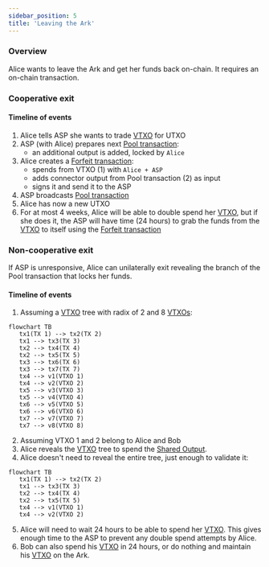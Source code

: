 ```yaml
---
sidebar_position: 5
title: 'Leaving the Ark'
---
```


### Overview

Alice wants to leave the Ark and get her funds back on-chain. It requires an on-chain transaction.

### Cooperative exit

#### Timeline of events

1. Alice tells ASP she wants to trade [VTXO](/docs/learn/nomenclature#vtxo-1) for UTXO
2. ASP (with Alice) prepares next [Pool transaction](/docs/learn/nomenclature#round-transaction):
   - an additional output is added, locked by `Alice`
3. Alice creates a [Forfeit transaction](/docs/learn/nomenclature#forfeit-transaction):
   - spends from VTXO (1) with `Alice + ASP`
   - adds connector output from Pool transaction (2) as input
   - signs it and send it to the ASP
4. ASP broadcasts [Pool transaction](/docs/learn/nomenclature#round-transaction)
5. Alice has now a new UTXO
6. For at most 4 weeks, Alice will be able to double spend her [VTXO](/docs/learn/nomenclature#vtxo-1), but if she does it, the ASP will have time (24 hours) to grab the funds from the [VTXO](/docs/learn/nomenclature#vtxo-1) to itself using the [Forfeit transaction](/docs/learn/nomenclature#forfeit-transaction)

### Non-cooperative exit

If ASP is unresponsive, Alice can unilaterally exit revealing the branch of the Pool transaction that locks her funds.

#### Timeline of events

1. Assuming a [VTXO](/docs/learn/nomenclature#vtxo-1) tree with radix of 2 and 8 [VTXOs](/docs/learn/nomenclature#vtxo-1):

```mermaid
flowchart TB
   tx1(TX 1) --> tx2(TX 2)
   tx1 --> tx3(TX 3)
   tx2 --> tx4(TX 4)
   tx2 --> tx5(TX 5)
   tx3 --> tx6(TX 6)
   tx3 --> tx7(TX 7)
   tx4 --> v1(VTXO 1)
   tx4 --> v2(VTXO 2)
   tx5 --> v3(VTXO 3)
   tx5 --> v4(VTXO 4)
   tx6 --> v5(VTXO 5)
   tx6 --> v6(VTXO 6)
   tx7 --> v7(VTXO 7)
   tx7 --> v8(VTXO 8)
```

2. Assuming VTXO 1 and 2 belong to Alice and Bob
3. Alice reveals the [VTXO](/docs/learn/nomenclature#vtxo-1) tree to spend the [Shared Output](/docs/learn/nomenclature#shared-output).
4. Alice doesn't need to reveal the entire tree, just enough to validate it:

```mermaid
flowchart TB
   tx1(TX 1) --> tx2(TX 2)
   tx1 --> tx3(TX 3)
   tx2 --> tx4(TX 4)
   tx2 --> tx5(TX 5)
   tx4 --> v1(VTXO 1)
   tx4 --> v2(VTXO 2)
```

5. Alice will need to wait 24 hours to be able to spend her [VTXO](/docs/learn/nomenclature#vtxo-1). This gives enough time to the ASP to prevent any double spend attempts by Alice.
6. Bob can also spend his [VTXO](/docs/learn/nomenclature#vtxo-1) in 24 hours, or do nothing and maintain his [VTXO](/docs/learn/nomenclature#vtxo-1) on the Ark.
